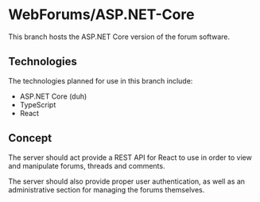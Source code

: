 # WebForums/ASP.NET-Core

This branch hosts the ASP.NET Core version of the forum software.

## Technologies
The technologies planned for use in this branch include:
  * ASP.NET Core (duh)
  * TypeScript
  * React

## Concept
The server should act provide a REST API for React to use in order to view and manipulate forums, threads and comments.

The server should also provide proper user authentication, as well as an administrative section for managing the forums themselves.